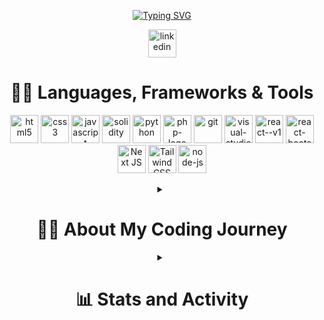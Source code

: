 <p align="center">
  <!-- Typing SVG by DenverCoder1 - https://github.com/DenverCoder1/readme-typing-svg -->
  <a href="https://git.io/typing-svg"><img src="https://readme-typing-svg.demolab.com?font=Ubuntu&weight=700&size=28&duration=4000&pause=1000&color=188EF7&background=FFFFFF00&center=true&vCenter=true&random=false&width=435&lines=Hi%20I'm%20Terry;Self-Taught%20Software%20Developer;Dad%20by%20Day;Coding%20by%20Night;Always%20Learning%20New%20Things" alt="Typing SVG"/></a>
</p>

<!-- Social icons section -->
<p align="center">
  <a href="https://www.linkedin.com/in/terry-www/"><img width="45" height="45" src="https://cdn.jsdelivr.net/gh/devicons/devicon@latest/icons/linkedin/linkedin-original.svg" alt="linkedin"/></a>
</p>

<h1 align="center">
  <strong>👨‍💻 Languages, Frameworks & Tools</strong>
</h1>

<p align="center">
    <!-- Most of these icons are from devicon.dev. Credits go to them and icons8! -->
    <a href="https://devicon.dev/"><img width="45" height="45" src="https://cdn.jsdelivr.net/gh/devicons/devicon@latest/icons/html5/html5-original.svg" alt="html5"/></a>
    <a href="https://devicon.dev/"><img width="45" height="45" src="https://cdn.jsdelivr.net/gh/devicons/devicon@latest/icons/css3/css3-original.svg" alt="css3"/></a>
    <a href="https://devicon.dev/"><img width="45" height="45" src="https://cdn.jsdelivr.net/gh/devicons/devicon@latest/icons/javascript/javascript-original.svg" alt="javascript"/></a>
    <a href="https://icons8.com/"><img width="45" height="45" src="https://img.icons8.com/color/45/000000/solidity.png" alt="solidity"/></a>
    <a href="https://devicon.dev/"><img width="45" height="45" src="https://cdn.jsdelivr.net/gh/devicons/devicon@latest/icons/python/python-original.svg" alt="python"/></a>
    <a href="https://devicon.dev/"><img width="45" height="45" src="https://cdn.jsdelivr.net/gh/devicons/devicon@latest/icons/php/php-original.svg" alt="php-logo"/></a>
    <a href="https://devicon.dev/"><img width="45" height="45" src="https://cdn.jsdelivr.net/gh/devicons/devicon@latest/icons/git/git-original.svg" alt="git"/></a>
    <a href="https://devicon.dev/"><img width="45" height="45" src="https://cdn.jsdelivr.net/gh/devicons/devicon@latest/icons/vscode/vscode-original.svg" alt="visual-studio-code-2019"/></a>
    <a href="https://devicon.dev/"><img width="45" height="45" src="https://cdn.jsdelivr.net/gh/devicons/devicon@latest/icons/react/react-original.svg" alt="react--v1"/></a>
    <a href="https://devicon.dev/"><img width="45" height="45" src="https://cdn.jsdelivr.net/gh/devicons/devicon@latest/icons/reactbootstrap/reactbootstrap-original.svg" alt="react-bootstrap"/></a>
    <a href="https://devicon.dev/"><img width="45" height="45" src="https://cdn.jsdelivr.net/gh/devicons/devicon@latest/icons/nextjs/nextjs-original.svg" alt="Next JS" /></a>
    <a href="https://devicon.dev/"><img width="45" height="45" src="https://cdn.jsdelivr.net/gh/devicons/devicon@latest/icons/tailwindcss/tailwindcss-original.svg" alt="Tailwind CSS" /></a>
    <a href="https://devicon.dev/"><img width="45" height="45" src="https://cdn.jsdelivr.net/gh/devicons/devicon@latest/icons/nodejs/nodejs-line-wordmark.svg" alt="node-js"/></a>
</p>

<details align="center"> 
  <summary>
    <h1>
      🤷‍♂️ About My Coding Journey
    </h1>
  </summary>
  <h2>
    The Start
  </h2>
  <p>
    At the beginning of my journey, I enrolled in an AAT Level 2 apprenticeship in accounting. However, once I passed my exams, I realised I did not truly want to pursue it, and looking back at it now, I kinda wish I'd chosen a path into IT, as technology has always fascinated me anyway (I started playing on game consoles at the age of four), I'd often find myself troubleshooting and fixing problems with consoles, I can remember the first time I fixed my PlayStation 3 which had the disc rollers come loose within the disc drive.
  </p>
  
  <p>
    <a href="https://giphy.com/"><img width="250" height="170" src="https://media4.giphy.com/media/v1.Y2lkPTc5MGI3NjExNHBrZ3gwMTF3cjFxdHlmcGJ1bjh6eDF3YW5xbTJxMnRmZnVqbWc0YyZlcD12MV9pbnRlcm5hbF9naWZfYnlfaWQmY3Q9Zw/5Zesu5VPNGJlm/200.webp"/></a>
  </p>
  
  <h2>
    Diverse Experiences
  </h2>
  
  <p>
    Since then, I have worked in various industries, including construction, where I started as a general labourer. Over the 5-6 years of experience in this field, I participated in many types of jobs such as demolition, carpentry, house refurbishments, painting, groundsworks and more. Later, I joined Amazon as a warehouse operative at the end of 2020, and then as a courier from 2021 until January 2022, when I was involved in an accident as a motorcycle courier.
  </p>
  
  <p>
    <a href="https://giphy.com/"><img width="250" height="170" src="https://media3.giphy.com/media/v1.Y2lkPTc5MGI3NjExNWRlMXhzOHZhc2p3a3A2eHZidTVsbTZucHp3Y20zeGtoZDgzcGZsZiZlcD12MV9pbnRlcm5hbF9naWZfYnlfaWQmY3Q9Zw/W6SVdYBUlX4Os/giphy.webp"/></a>
  </p>
  
  <h2>
    Discovering Coding
  </h2>
  
  <p>
    Not long after this period, while still recovering, I began to learn coding. It was through learning Solidity that I discovered a new passion. I quickly developed skills in HTML and CSS, although much of my learning was intermittent due to the circumstances I was facing at the time. Recently, I have been able to dive deeper into coding and stay consistent with it. I love creating things from scratch with code and the dopamine hits from fixing broken code after trying to implement something new. Alongside my determination to learn and my growth mindset, I'm a great team player and also a very focused individual when working alone. Although it has taken some time to find my feet in the world, I am dedicated to making the necessary changes to improve my job prospects and my life overall.
  </p>
  
  <p>
    <a href="https://giphy.com/"><img width="250" height="170" src="https://media0.giphy.com/media/v1.Y2lkPTc5MGI3NjExdzdlaDU2YzBnOGw2bjJvcHFpaDY0azF1M29pbTV2YjUzaHhvcmVzaSZlcD12MV9pbnRlcm5hbF9naWZfYnlfaWQmY3Q9Zw/bGgsc5mWoryfgKBx1u/giphy.webp" /></a>
  </p>
</details>

<details align="center"> 
  <summary>
    <h1>
      📊 Stats and Activity
    </h1>
  </summary>

  <h2>
    🔥 Streak Stats
  </h2>

  <!-- GitHub Readme Streak Stats - https://github.com/DenverCoder1/github-readme-streak-stats -->
  <p>
    <a href="https://github.com/DenverCoder1/github-readme-streak-stats">
      <!-- Use https://streak-stats.demolab.com or self-host with your own Vercel app - visit https://git.io/streak-stats for instructions -->
      <a href="https://git.io/streak-stats"><img src="https://streak-stats.demolab.com?user=TTibbs&background=1F222E&ring=32A1FB&sideNums=FFFFFF&currStreakNum=FFFFFF&currStreakLabel=FFFFFF&sideLabels=FFFFFF&dates=EBE1E1&hide_border=true" alt="GitHub Streak" /></a>
    </a>
    <p>🔥 Get streak stats for your profile at <a href="https://git.io/streak-stats">git.io/streak-stats</a></p>
  </p>

  <h3>
    💻 GitHub Profile Stats
  </h3>

  <!-- https://github.com/anuraghazra/github-readme-stats -->

  <a href="https://github.com/anuraghazra/github-readme-stats"><img alt="TTibbs' Github Stats" src="https://denvercoder1-github-readme-stats.vercel.app/api/?username=TTibbs&show_icons=true&include_all_commits=true&count_private=true&theme=react&hide_border=true&bg_color=1F222E&title_color=32A1FB&icon_color=32A1FB" height="192px"/></a>
  <a href="https://github.com/anuraghazra/github-readme-stats"><img alt="TTibbs' Top Languages" src="https://denvercoder1-github-readme-stats.vercel.app/api/top-langs/?username=TTibbs&langs_count=8&layout=compact&theme=react&hide_border=true&bg_color=1F222E&title_color=32A1FB&icon_color=32A1FB&hide=Jupyter%20Notebook,Roff" height="192px"/></a>
  <br/>

  <p>Note: Top languages is only a metric of the languages that my public code consists of and doesn't reflect experience or skill level.</p>
  
  <!-- https://github.com/ashutosh00710/github-readme-activity-graph -->

  <a href="https://github.com/ashutosh00710/github-readme-activity-graph"><img alt="TTibbs's Activity Graph" src="https://github-readme-activity-graph.vercel.app/graph/?username=TTibbs&bg_color=1F222E&color=32A1FB&line=32A1FB&point=FFFFFF&hide_border=true" /></a>

</details>
